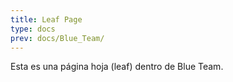 ```yaml
---
title: Leaf Page
type: docs
prev: docs/Blue_Team/
---
```


Esta es una página hoja (leaf) dentro de Blue Team.
